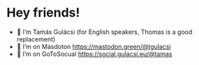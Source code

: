 # Hey friends!

- 🔭 I’m Tamás Gulácsi (for English speakers, Thomas is a good replacement)
- 🤔 I’m on Masdoton <a rel="me" href="https://mastodon.green/@tgulacsi">https://mastodon.green/@tgulacsi</a>
- 🤔 I’m on GoToSocual <a rel="me" href="https://social.gulacsi.eu/@tamas">https://social.gulacsi.eu/@tamas</a>
